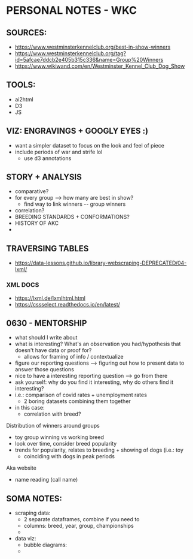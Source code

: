 # PERSONAL NOTES - WKC

## SOURCES:
- https://www.westminsterkennelclub.org/best-in-show-winners
- https://www.westminsterkennelclub.org/tag?id=5afcae7ddcb2e405b315c336&name=Group%20Winners
- https://www.wikiwand.com/en/Westminster_Kennel_Club_Dog_Show

## 

## TOOLS: 
- ai2html
- D3
- JS

## VIZ: ENGRAVINGS + GOOGLY EYES :)
- want a simpler dataset to focus on the look and feel of piece
- include periods of war and strife lol
	- use d3 annotations

## STORY + ANALYSIS
- comparative?
- for every group --> how many are best in show?
	- find way to link winners -- group winners
- correlation?
- BREEDING STANDARDS + CONFORMATIONS?
- HISTORY OF AKC
- 

## TRAVERSING TABLES
- https://data-lessons.github.io/library-webscraping-DEPRECATED/04-lxml/

### XML DOCS
- https://lxml.de/lxmlhtml.html
- https://cssselect.readthedocs.io/en/latest/


## 0630 - MENTORSHIP
- what should I write about
- what is interesting? What's an observation you had/hypothesis that doesn't have data or proof for?
	- allows for framing of info / contextualize
- figure our reporting questions --> figuring out how to present data to answer those questions
- nice to have a interesting reporting question --> go from there
- ask yourself: why do you find it interesting, why do others find it interesting?
- i.e.: comparison of covid rates + unemployment rates
	- 2 boring datasets combining them together
- in this case: 
	- correlation with breed?

Distribution of winners around groups
- toy group winning vs working breed
- look over time, consider breed popularity
- trends for popularity, relates to breeding + showing of dogs (i.e.: toy 
	- coinciding with dogs in peak periods 


Aka website 
- name reading (call name)





## SOMA NOTES:
- scraping data:
	- 2 separate dataframes, combine if you need to
	- columns: breed, year, group, championships
	- 
- data viz:
	- bubble diagrams: 
	- 